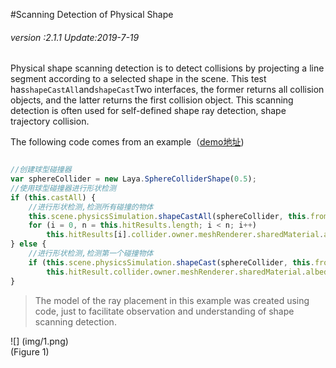 #Scanning Detection of Physical Shape

###### *version :2.1.1   Update:2019-7-19*

Physical shape scanning detection is to detect collisions by projecting a line segment according to a selected shape in the scene. This test has`shapeCastAll`and`shapeCast`Two interfaces, the former returns all collision objects, and the latter returns the first collision object. This scanning detection is often used for self-defined shape ray detection, shape trajectory collision.

The following code comes from an example（[demo地址](https://layaair.ldc.layabox.com/demo2/?language=ch&category=3d&group=Physics3D&name=PhysicsWorld_RayShapeCast))


```typescript

//创建球型碰撞器
var sphereCollider = new Laya.SphereColliderShape(0.5);
//使用球型碰撞器进行形状检测
if (this.castAll) {
    //进行形状检测,检测所有碰撞的物体
    this.scene.physicsSimulation.shapeCastAll(sphereCollider, this.from, this.to, this.hitResults);
    for (i = 0, n = this.hitResults.length; i < n; i++)
        this.hitResults[i].collider.owner.meshRenderer.sharedMaterial.albedoColor = new Laya.Vector4(1.0, 0.0, 0.0, 1.0);
} else {
    //进行形状检测,检测第一个碰撞物体
    if (this.scene.physicsSimulation.shapeCast(sphereCollider, this.from, this.to, this.hitResult))
        this.hitResult.collider.owner.meshRenderer.sharedMaterial.albedoColor = new Laya.Vector4(1.0, 0.0, 0.0, 1.0);
}
```


> The model of the ray placement in this example was created using code, just to facilitate observation and understanding of shape scanning detection.
>

![] (img/1.png)<br> (Figure 1)

